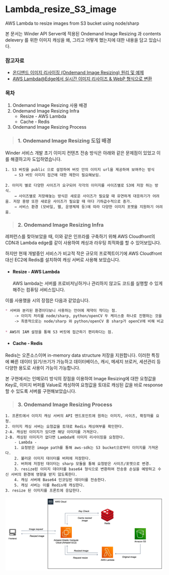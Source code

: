 # Lambda_resize_S3_image

AWS Lambda to resize images from S3 bucket using node/sharp

본 문서는 Winder API Server에 적용된 Ondemand Image Resizing 과 contents delevery 를 위한 이미지 캐싱을 왜, 그리고 어떻게 했는지에 대한 내용을 담고 있습니다.

### 참고자료
* [온디맨드 이미지 리사이징 (Ondemand Image Resizing) 원리 및 예제](https://roka88.dev/102)
* [AWS Lambda@Edge에서 실시간 이미지 리사이즈 & WebP 형식으로 변환](https://medium.com/daangn/lambda-edge%EB%A1%9C-%EA%B5%AC%ED%98%84%ED%95%98%EB%8A%94-on-the-fly-%EC%9D%B4%EB%AF%B8%EC%A7%80-%EB%A6%AC%EC%82%AC%EC%9D%B4%EC%A7%95-f4e5052d49f3)

### 목차
1. Ondemand Image Resizing 사용 배경
2. Ondemand Image Resizing Infra
    * Resize - AWS Lambda
    * Cache - Redis
3. Ondemand Image Resizing Process

> ### 1. Ondemand Image Resizing 도입 배경

Winder 서비스 개발 초기 이미지 컨텐츠 전송 방식은 아래와 같은 문제점이 있었고 이를 해결하고자 도입하였습니다.

```text
1. S3 버킷을 public 으로 설정하여 버킷 안의 이미지 url을 제공하여 보여주는 방식
    → S3 버킷 이미지 접근에 대한 제한이 필요해보임.

2. 이미지 별로 다양한 사이즈가 요구되어 각각의 이미지를 사이즈별로 S3에 저장 하는 방식.
    → 사이즈별로 저장해놓는 방식은 새로운 사이즈가 필요할 때 유연하게 대응하기가 어려움. 저장 용량 또한 새로운 사이즈가 필요할 때 마다 기하급수적으로 증가.
    → 서비스 환경 (모바일, 웹, 운영체제 등)에 따라 다양한 이미지 포멧을 지원하기 어려움.

```

> ### 2. Ondemand Image Resizing Infra

레퍼런스를 찾아보았을 때, 이와 같은 인프라를 구축하기 위해 AWS Cloudfront의 CDN과 Lambda edge를 같이 사용하여 캐싱과 라우팅 최적화를 할 수 있어보입니다.

하지만 현재 개발중인 서비스가 비교적 작은 규모의 프로젝트이기에 AWS Cloudfront 대신 EC2에 Redis를 설치하여 캐싱 서버로 사용해 보았습니다.

* #### Resize - AWS Lambda
  AWS lambda는 서버를 프로비저닝하거나 관리하지 않고도 코드를 실행할 수 있게 해주는 컴퓨팅 서비스입니다.

이를 사용했을 시의 장점은 다음과 같았습니다.
```markdown
* 서버와 분리된 환경이다보니 사용하는 언어에 제약이 작다는 점.
    -> 이미지 처리를 node/sharp, python/openCV 두 케이스중 하나로 진행하는 것을 염두에 두었습니다.
    -> 최종적으로는 node/sharp 와 python/openCV 중 sharp가 openCV에 비해 비교적 간단히 적용이 가능하다는 점에 sharp를 채택하여 사용했습니다.

* AWS의 IAM 설정을 통해 S3 버킷에 접근하기 편리하다는 점.
```

* #### Cache - Redis

Redis는 오픈소스이며 in-memory data structure 저장을 지원합니다. 이러한 특징 에 빠른 데이터 읽기/쓰기가 가능하고 데이터베이스, 캐시, 메세지 브로커, 세션관리 등 다양한 용도로 사용이 가능이 가능합니다.

본 구현에서는 인메모리 방식의 장점을 이용하여 Image Resizing에 대한 요청값을 Key로, 이미지 버퍼를 Value로 캐싱하여 요청값을 토대로 캐싱된 값을 바로 response 할 수 있도록 서버를 구현해보았습니다.

> ### 3. Ondemand Image Resizing Process

```
1. 프론트에서 이미지 캐싱 서버의 API 엔드포인트에 원하는 이미지, 사이즈, 확장자를 요청.
2. 이미지 캐싱 서버는 요청값을 토대로 Redis 캐싱여부를 확인한다.
2-A. 캐싱된 이미지가 있다면 해당 이미지를 가져온다. 
2-B. 캐싱된 이미지가 없다면 Lambda에 이미지 리사이징을 요청한다.
    - Lambda -
    1. 요청받은 image path를 통해 aws-sdk는 S3 bucket으로부터 이미지를 가져온다.
    2. 불러온 이미지 데이터를 버퍼에 저장한다. 
    2. 버퍼에 저장된 데이터는 sharp 모듈을 통해 요청받은 사이즈/포멧으로 변경.
    3. resize된 이미지 데이터를 base64 형식으로 변환하여 전송중 손실을 예방하고 수신 서버의 환경에 영향을 받지 않도록한다.
    4. 캐싱 서버에 Base64 인코딩된 데이터를 전송한다.
    5. 캐싱 서버는 이를 Redis에 캐싱한다.
3. resize 된 이미지를 프론트에 응답한다.
```

![img.png](process.png)